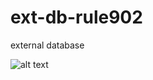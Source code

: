 # ext-db-rule902
external database


![alt text](http://onelaw.us/images/2020/logos-black/logo-blk-Rule902.png)
